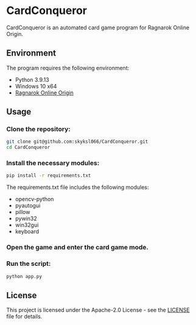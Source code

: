 # CardConqueror
CardConqueror is an automated card game program for Ragnarok Online Origin.

## Environment
The program requires the following environment:
- Python 3.9.13
- Windows 10 x64
- [Ragnarok Online Origin]()

## Usage
### Clone the repository:
```bash
git clone git@github.com:skyksl066/CardConqueror.git
cd CardConqueror
```
### Install the necessary modules:
```bash
pip install -r requirements.txt
```
The requirements.txt file includes the following modules:
- opencv-python
- pyautogui
- pillow
- pywin32
- win32gui
- keyboard

### Open the game and enter the card game mode.
### Run the script:
```bash
python app.py
```

## License
This project is licensed under the Apache-2.0 License - see the [LICENSE](https://github.com/skyksl066/CardConqueror/blob/main/LICENSE) file for details.